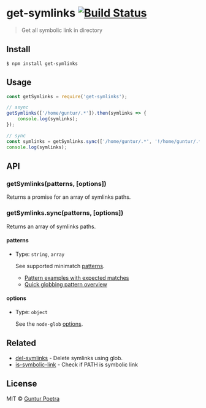 # get-symlinks [![Build Status](https://travis-ci.org/iguntur/get-symlinks.svg?branch=master)](https://travis-ci.org/iguntur/get-symlinks)

> Get all symbolic link in directory


## Install

```console
$ npm install get-symlinks
```


## Usage

```js
const getSymlinks = require('get-symlinks');

// async
getSymlinks(['/home/guntur/.*']).then(symlinks => {
	console.log(symlinks);
});

// sync
const symlinks = getSymlinks.sync(['/home/guntur/.*', '!/home/guntur/.*rc']);
console.log(symlinks);
```


## API

### getSymlinks(patterns, [options])

Returns a promise for an array of symlinks paths.

### getSymlinks.sync(patterns, [options])

Returns an array of symlinks paths.


#### patterns

- Type: `string`, `array`

    See supported minimatch [patterns](https://github.com/isaacs/minimatch#usage).

    - [Pattern examples with expected matches](https://github.com/sindresorhus/multimatch/blob/master/test.js)
    - [Quick globbing pattern overview](https://github.com/sindresorhus/multimatch#globbing-patterns)


#### options

- Type: `object`

    See the `node-glob` [options](https://github.com/isaacs/node-glob#options).


## Related

- [del-symlinks](https://github.com/iguntur/del-symlinks) - Delete symlinks using glob.
- [is-symbolic-link](https://github.com/iguntur/is-symbolic-link) - Check if PATH is symbolic link


## License

MIT © [Guntur Poetra](https://github.com/iguntur)
